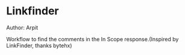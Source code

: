 # Linkfinder

Author: Arpit

Workflow to find the comments in the In Scope response.(Inspired by LinkFinder, thanks bytehx)
